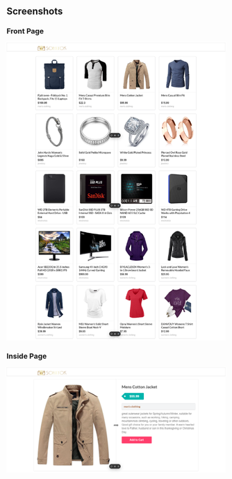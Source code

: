## Screenshots

### Front Page

![Front Page](./screenshot1.png)

### Inside Page

![Inside Page](./screenshot2.png)
